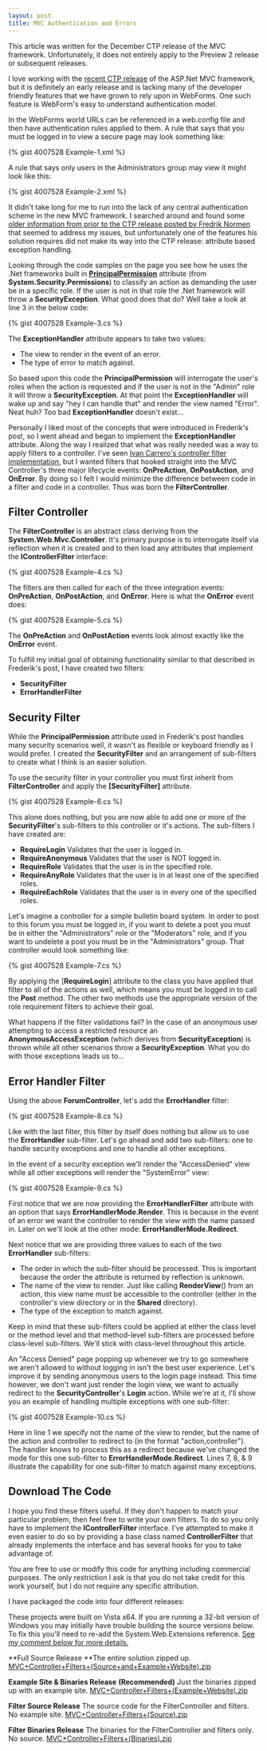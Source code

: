 ```yaml
--- 
layout: post
title: MVC Authentication and Errors
---
```


<p class="warning">This article was written for the December CTP release of the MVC framework. Unfortunately, it does not entirely apply to the Preview 2 release or subsequent releases.</p>

I love working with the [recent CTP release](http://weblogs.asp.net/scottgu/archive/2007/12/09/asp-net-3-5-extensions-ctp-preview-released.aspx) of the ASP.Net MVC framework, but it is definitely an early release and is lacking many of the developer friendly features that we have grown to rely upon in WebForms. One such feature is WebForm's easy to understand authentication model.

In the WebForms world URLs can be referenced in a web.config file and then have authentication rules applied to them. A rule that says that you must be logged in to view a secure page may look something like:

{% gist 4007528 Example-1.xml %}

A rule that says only users in the Administrators group may view it might look like this:

{% gist 4007528 Example-2.xml %}

It didn't take long for me to run into the lack of any central authentication scheme in the new MVC framework. I searched around and found some [older information from prior to the CTP release posted by Fredrik Normen](http://weblogs.asp.net/fredriknormen/archive/2007/11/25/asp-net-mvc-framework-security.aspx) that seemed to address my issues, but unfortunately one of the features his solution requires did not make its way into the CTP release: attribute based exception handling.

Looking through the code samples on the page you see how he uses the .Net frameworks built in [**PrincipalPermission**](http://msdn2.microsoft.com/en-us/library/system.security.permissions.principalpermission.aspx) attribute (from **System.Security.Permissions**) to classify an action as demanding the user be in a specific role. If the user is not in that role the .Net framework will throw a **SecurityException**. What good does that do? Well take a look at line 3 in the below code:

{% gist 4007528 Example-3.cs %}

The **ExceptionHandler** attribute appears to take two values:

* The view to render in the event of an error.
* The type of error to match against.

So based upon this code the **PrincipalPermission** will interrogate the user's roles when the action is requested and if the user is not in the "Admin" role it will throw a **SecurityException**. At that point the **ExceptionHandler** will wake up and say "hey I can handle that" and render the view named "Error". Neat huh? Too bad **ExceptionHandler** doesn't exist...

Personally I liked most of the concepts that were introduced in Frederik's post, so I went ahead and began to implement the **ExceptionHandler** attribute. Along the way I realized that what was really needed was a way to apply filters to a controller. I've seen [Ivan Carrero's controller filter implementation](http://flanders.co.nz/blog/archive/2007/12/17/implementing-filters-in-asp.net-mvc.aspx), but I wanted filters that hooked straight into the MVC Controller's three major lifecycle events: **OnPreAction**, **OnPostAction**, and **OnError**. By doing so I felt I would minimize the difference between code in a filter and code in a controller. Thus was born the **FilterController**.

## Filter Controller

The **FilterController** is an abstract class deriving from the **System.Web.Mvc.Controller**. It's primary purpose is to interrogate itself via reflection when it is created and to then load any attributes that implement the **IControllerFilter** interface:

{% gist 4007528 Example-4.cs %}

The filters are then called for each of the three integration events: **OnPreAction**, **OnPostAction**, and **OnError**. Here is what the **OnError** event does:

{% gist 4007528 Example-5.cs %}

The **OnPreAction** and **OnPostAction** events look almost exactly like the **OnError** event.

To fulfill my initial goal of obtaining functionality similar to that described in Frederik's post, I have created two filters:

* **SecurityFilter**
* **ErrorHandlerFilter**

## Security Filter

While the **PrincipalPermission** attribute used in Frederik's post handles many security scenarios well, it wasn't as flexible or keyboard friendly as I would prefer. I created the **SecurityFilter** and an arrangement of sub-filters to create what I think is an easier solution.

To use the security filter in your controller you must first inherit from **FilterController** and apply the **[SecurityFilter]** attribute.

{% gist 4007528 Example-6.cs %}

This alone does nothing, but you are now able to add one or more of the **SecurityFilter**'s sub-filters to this controller or it's actions. The sub-filters I have created are:

* **RequireLogin** Validates that the user is logged in.
* **RequireAnonymous** Validates that the user is NOT logged in.
* **RequireRole** Validates that the user is in the specified role.
* **RequireAnyRole** Validates that the user is in at least one of the specified roles.
* **RequireEachRole** Validates that the user is in every one of the specified roles.

Let's imagine a controller for a simple bulletin board system. In order to post to this forum you must be logged in, if you want to delete a post you must be in either the "Administrators" role or the "Moderators" role, and if you want to undelete a post you must be in the "Administrators" group. That controller would look something like:

{% gist 4007528 Example-7.cs %}

By applying the [**RequireLogin**] attribute to the class you have applied that filter to all of the actions as well, which means you must be logged in to call the **Post** method. The other two methods use the appropriate version of the role requirement filters to achieve their goal.

What happens if the filter validations fail? In the case of an anonymous user attempting to access a restricted resource an **AnonymousAccessException** (which derives from **SecurityException**) is thrown while all other scenarios throw a **SecurityException**. What you do with those exceptions leads us to...

## Error Handler Filter

Using the above **ForumController**, let's add the **ErrorHandler** filter:

{% gist 4007528 Example-8.cs %}

Like with the last filter, this filter by itself does nothing but allow us to use the **ErrorHandler** sub-filter. Let's go ahead and add two sub-filters: one to handle security exceptions and one to handle all other exceptions.

In the event of a security exception we'll render the "AccessDenied" view while all other exceptions will render the "SystemError" view:

{% gist 4007528 Example-9.cs %}

First notice that we are now providing the **ErrorHandlerFilter** attribute with an option that says **ErrorHandlerMode.Render**. This is because in the event of an error we want the controller to render the view with the name passed in. Later on we'll look at the other mode: **ErrorHandlerMode.Redirect**.

Next notice that we are providing three values to each of the two **ErrorHandler** sub-filters:

* The order in which the sub-filter should be processed. This is important because the order the attribute is returned by reflection is unknown.
* The name of the view to render. Just like calling **RenderView**() from an action, this view name must be accessible to the controller (either in the controller's view directory or in the **Shared** directory).
* The type of the exception to match against.

Keep in mind that these sub-filters could be applied at either the class level or the method level and that method-level sub-filters are processed before class-level sub-filters. We'll stick with class-level throughout this article.

An "Access Denied" page popping up whenever we try to go somewhere we aren't allowed to without logging in isn't the best user experience. Let's improve it by sending anonymous users to the login page instead. This time however, we don't want just render the login view, we want to actually redirect to the **SecurityController**'s **Login** action. While we're at it, I'll show you an example of handling multiple exceptions with one sub-filter:

{% gist 4007528 Example-10.cs %}

Here in line 1 we specify not the name of the view to render, but the name of the action and controller to redirect to (in the format "action,controller"). The handler knows to process this as a redirect because we've changed the mode for this one sub-filter to **ErrorHandlerMode.Redirect**. Lines 7, 8, & 9 illustrate the capability for one sub-filter to match against many exceptions.

## Download The Code

I hope you find these filters useful. If they don't happen to match your particular problem, then feel free to write your own filters. To do so you only have to implement the **IControllerFilter** interface. I've attempted to make it even easier to do so by providing a base class named **ControllerFilter** that already implements the interface and has several hooks for you to take advantage of.

You are free to use or modify this code for anything including commercial purposes. The only restriction I ask is that you do not take credit for this work yourself, but I do not require any specific attribution.

I have packaged the code into four different releases:

<p class="warning">These projects were built on Vista x64. If you are running a 32-bit version of Windows you may initially have trouble building the source versions below. To fix this you'll need to re-add the System.Web.Extensions reference. <a href="#comment-152106318">See my comment below for more details.</a></p>

**Full Source Release
**The entire solution zipped up.
[MVC+Controller+Filters+(Source+and+Example+Website).zip](/custom/files/old/MVC+Controller+Filters+(Source+and+Example+Website).zip)

**Example Site & Binaries Release**
**(Recommended)** Just the binaries zipped up with an example site.
[MVC+Controller+Filters+(Example+Website).zip](/custom/files/old/MVC+Controller+Filters+(Example+Website).zip)

**Filter Source Release**
The source code for the FilterController and filters. No example site.
[MVC+Controller+Filters+(Source).zip](/custom/files/old/MVC+Controller+Filters+(Source).zip)

**Filter Binaries Release**
The binaries for the FilterController and filters only. No source.
[MVC+Controller+Filters+(Binaries).zip](/custom/files/old/MVC+Controller+Filters+(Binaries).zip)